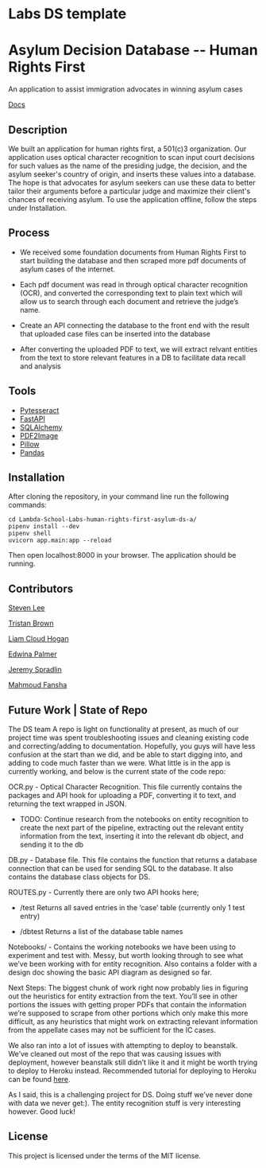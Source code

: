 # Labs DS template
# Asylum Decision Database -- Human Rights First
An application to assist immigration advocates in winning asylum cases

[Docs](https://docs.labs.lambdaschool.com/data-science/)

## Description
We built an application for human rights first, a 501(c)3 organization. Our application uses optical character recognition to scan input court decisions for such values as the name of the presiding judge, the decision, and the asylum seeker's country of origin, and inserts these values into a database. The hope is that advocates for asylum seekers can use these data to better tailor their arguments before a particular judge and maximize their client's chances of receiving asylum. To use the application offline, follow the steps under Installation.


## Process
* We received some foundation documents from Human Rights First to start building the database and then scraped more pdf documents of asylum cases of the internet.

* Each pdf document was read in through optical character recognition (OCR), and converted the corresponding text to plain text which will allow us to search through each document and retrieve the judge’s name.

* Create an API connecting the database to the front end with the result that uploaded case files can be inserted into the database

* After converting the uploaded PDF to text, we will extract relvant entities from the text to store relevant features in a DB to facilitate data recall and analysis


## Tools

 * [Pytesseract](https://github.com/madmaze/pytesseract)
 * [FastAPI](https://github.com/tiangolo/fastapi)
 * [SQLAlchemy](https://www.sqlalchemy.org/)
 * [PDF2Image](https://pypi.org/project/pdf2image/)
 * [Pillow](https://pillow.readthedocs.io/en/stable/)
 * [Pandas](https://pandas.pydata.org/)


## Installation

 After cloning the repository, in your command line run the following commands:
 ```
 cd Lambda-School-Labs-human-rights-first-asylum-ds-a/
 pipenv install --dev
 pipenv shell
 uvicorn app.main:app --reload
 ```
 Then open localhost:8000 in your browser. The application should be running. 

 ## Contributors

 [Steven Lee](https://github.com/StevenBryceLee)

 [Tristan Brown](https://github.com/Tristan-Brown1096)

 [Liam Cloud Hogan](https://github.com/liam-cloud-hogan)

 [Edwina Palmer](https://github.com/edwinapalmer)

 [Jeremy Spradlin](https://github.com/JeremySpradlin)
 
 [Mahmoud Fansha](https://github.com/fansha1994)

## Future Work | State of Repo

The DS team A repo is light on functionality at present, as much of our project time was spent troubleshooting issues and cleaning existing code and correcting/adding to documentation.  Hopefully, you guys will have less confusion at the start than we did, and be able to start digging into, and adding to code much faster than we were.  What little is in the app is currently working, and below is the current state of the code repo:

OCR.py - Optical Character Recognition.  This file currently contains the packages and API hook for uploading a PDF, converting it to text, and returning the text wrapped in JSON.
- TODO: Continue research from the notebooks on entity recognition to create the next part of the pipeline, extracting out the relevant entity information from the text, inserting it into the relevant db object, and sending it to the db

DB.py - Database file.  This file contains the function that returns a database connection that can be used for sending SQL to the database.  It also contains the database class objects for DS.

ROUTES.py - Currently there are only two API hooks here;
- /test
Returns all saved entries in the ‘case’ table (currently only 1 test entry)

- /dbtest
Returns a list of the database table names

Notebooks/ - Contains the working notebooks we have been using to experiment and test with.  Messy, but worth looking through to see what we’ve been working with for entity recognition.
Also contains a folder with a design doc showing the basic API diagram as designed so far.

Next Steps: The biggest chunk of work right now probably lies in figuring out the heuristics for entity extraction from the text.  You’ll see in other portions the issues with getting proper PDFs that contain the information we’re supposed to scrape from other portions which only make this more difficult, as any heuristics that might work on extracting relevant information from the appellate cases may not be sufficient for the IC cases.  

We also ran into a lot of issues with attempting to deploy to beanstalk.  We’ve cleaned out most of the repo that was causing issues with deployment, however beanstalk still didn’t like it and it might be worth trying to deploy to Heroku instead. Recommended tutorial for deploying to Heroku can be found [here](https://docs.labs.lambdaschool.com/ds-bw/units-3-and-4/plotly-dash).

As I said, this is a challenging project for DS.  Doing stuff we’ve never done with data we never get:).  The entity recognition stuff is very interesting however.  Good luck!

 ## License

 This project is licensed under the terms of the MIT license.
